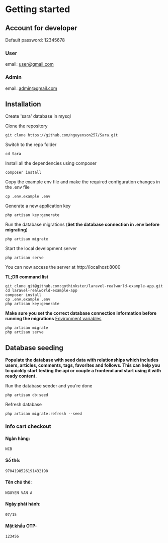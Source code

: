 # Getting started

## Account for developer

Default password: 12345678

### User

email: user@gmail.com

### Admin

email: admin@gmail.com

## Installation

Create 'sara' database in mysql

Clone the repository

    git clone https://github.com/nguyenson257/Sara.git

Switch to the repo folder

    cd Sara

Install all the dependencies using composer

    composer install

Copy the example env file and make the required configuration changes in the .env file

    cp .env.example .env

Generate a new application key

    php artisan key:generate

Run the database migrations (**Set the database connection in .env before migrating**)

    php artisan migrate

Start the local development server

    php artisan serve

You can now access the server at http://localhost:8000

**TL;DR command list**

    git clone git@github.com:gothinkster/laravel-realworld-example-app.git
    cd laravel-realworld-example-app
    composer install
    cp .env.example .env
    php artisan key:generate

**Make sure you set the correct database connection information before running the migrations** [Environment variables](#environment-variables)

    php artisan migrate
    php artisan serve

## Database seeding

**Populate the database with seed data with relationships which includes users, articles, comments, tags, favorites and follows. This can help you to quickly start testing the api or couple a frontend and start using it with ready content.**

Run the database seeder and you're done

    php artisan db:seed

Refresh database

    php artisan migrate:refresh --seed

### Info cart checkout

#### Ngân hàng: 

    NCB

#### Số thẻ: 

    9704198526191432198

#### Tên chủ thẻ: 

    NGUYEN VAN A

#### Ngày phát hành: 

    07/15

#### Mật khẩu OTP: 

    123456
